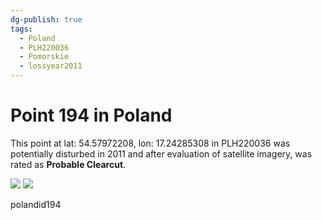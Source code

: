 ```yaml
---
dg-publish: true
tags:
  - Poland
  - PLH220036
  - Pomorskie
  - lossyear2011
---
```


# Point 194 in Poland

This point at lat: 54.57972208, lon: 17.24285308 in PLH220036 was potentially disturbed in 2011 and after evaluation of satellite imagery, was rated as **Probable Clearcut**.

<div class='juxtapose' data-showcredits='false'>
<img src='https://baserow-backend-production20240528124524339000000001.s3.amazonaws.com/user_files/FrzHGyit06IoaShaDzKh82i1IGnNcHxp_76c8ff7b7db9f6fdfabc9283ae79f0c872b2e679024a1c3500427e5d1458cd8f.png' data-label='May 2008' />
<img src='https://baserow-backend-production20240528124524339000000001.s3.amazonaws.com/user_files/hY2lfH0kShURQsXMoGxYctb0nzmzSe9i_488c27086c0bfab5c3bd3ae9fb44fb085afefbc70e00430c17175bc3cbe5bc5a.png' data-label='June 2020' />
</div>

polandid194